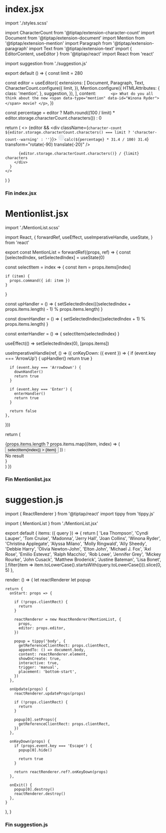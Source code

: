 # index.jsx

import './styles.scss'

import CharacterCount from '@tiptap/extension-character-count'
import Document from '@tiptap/extension-document'
import Mention from '@tiptap/extension-mention'
import Paragraph from '@tiptap/extension-paragraph'
import Text from '@tiptap/extension-text'
import { EditorContent, useEditor } from '@tiptap/react'
import React from 'react'

import suggestion from './suggestion.js'

export default () => {
const limit = 280

const editor = useEditor({
extensions: [
Document,
Paragraph,
Text,
CharacterCount.configure({
limit,
}),
Mention.configure({
HTMLAttributes: {
class: 'mention',
},
suggestion,
}),
],
content: `       <p>
        What do you all think about the new <span data-type="mention" data-id="Winona Ryder"></span> movie?
      </p>
    `,
})

const percentage = editor
? Math.round((100 / limit) \* editor.storage.characterCount.characters())
: 0

return (
<>
<EditorContent editor={editor} />
{editor
&& <div className={`character-count ${editor.storage.characterCount.characters() === limit ? 'character-count--warning' : ''}`}>
<svg
            height="20"
            width="20"
            viewBox="0 0 20 20"
          >
<circle
              r="10"
              cx="10"
              cy="10"
              fill="#e9ecef"
            />
<circle
r="5"
cx="10"
cy="10"
fill="transparent"
stroke="currentColor"
strokeWidth="10"
strokeDasharray={`calc(${percentage} * 31.4 / 100) 31.4`}
transform="rotate(-90) translate(-20)"
/>
<circle
              r="6"
              cx="10"
              cy="10"
              fill="white"
            />
</svg>

          {editor.storage.characterCount.characters()} / {limit} characters
        </div>
      }
    </>

)
}

### Fin index.jsx

# Mentionlist.jsx

import './MentionList.scss'

import React, {
forwardRef,
useEffect,
useImperativeHandle,
useState,
} from 'react'

export const MentionList = forwardRef((props, ref) => {
const [selectedIndex, setSelectedIndex] = useState(0)

const selectItem = index => {
const item = props.items[index]

    if (item) {
      props.command({ id: item })
    }

}

const upHandler = () => {
setSelectedIndex(((selectedIndex + props.items.length) - 1) % props.items.length)
}

const downHandler = () => {
setSelectedIndex((selectedIndex + 1) % props.items.length)
}

const enterHandler = () => {
selectItem(selectedIndex)
}

useEffect(() => setSelectedIndex(0), [props.items])

useImperativeHandle(ref, () => ({
onKeyDown: ({ event }) => {
if (event.key === 'ArrowUp') {
upHandler()
return true
}

      if (event.key === 'ArrowDown') {
        downHandler()
        return true
      }

      if (event.key === 'Enter') {
        enterHandler()
        return true
      }

      return false
    },

}))

return (

<div className="dropdown-menu">
{props.items.length
? props.items.map((item, index) => (
<button
className={index === selectedIndex ? 'is-selected' : ''}
key={index}
onClick={() => selectItem(index)} >
{item}
</button>
))
: <div className="item">No result</div>
}
</div>
)
})

### Fin Mentionlist.jsx

# suggestion.js

import { ReactRenderer } from '@tiptap/react'
import tippy from 'tippy.js'

import { MentionList } from './MentionList.jsx'

export default {
items: ({ query }) => {
return [
'Lea Thompson', 'Cyndi Lauper', 'Tom Cruise', 'Madonna', 'Jerry Hall', 'Joan Collins', 'Winona Ryder', 'Christina Applegate', 'Alyssa Milano', 'Molly Ringwald', 'Ally Sheedy', 'Debbie Harry', 'Olivia Newton-John', 'Elton John', 'Michael J. Fox', 'Axl Rose', 'Emilio Estevez', 'Ralph Macchio', 'Rob Lowe', 'Jennifer Grey', 'Mickey Rourke', 'John Cusack', 'Matthew Broderick', 'Justine Bateman', 'Lisa Bonet',
].filter(item => item.toLowerCase().startsWith(query.toLowerCase())).slice(0, 5)
},

render: () => {
let reactRenderer
let popup

    return {
      onStart: props => {

        if (!props.clientRect) {
          return
        }

        reactRenderer = new ReactRenderer(MentionList, {
          props,
          editor: props.editor,
        })

        popup = tippy('body', {
          getReferenceClientRect: props.clientRect,
          appendTo: () => document.body,
          content: reactRenderer.element,
          showOnCreate: true,
          interactive: true,
          trigger: 'manual',
          placement: 'bottom-start',
        })
      },

      onUpdate(props) {
        reactRenderer.updateProps(props)

        if (!props.clientRect) {
          return
        }

        popup[0].setProps({
          getReferenceClientRect: props.clientRect,
        })
      },

      onKeyDown(props) {
        if (props.event.key === 'Escape') {
          popup[0].hide()

          return true
        }

        return reactRenderer.ref?.onKeyDown(props)
      },

      onExit() {
        popup[0].destroy()
        reactRenderer.destroy()
      },
    }

},
}

### Fin suggestion.js
